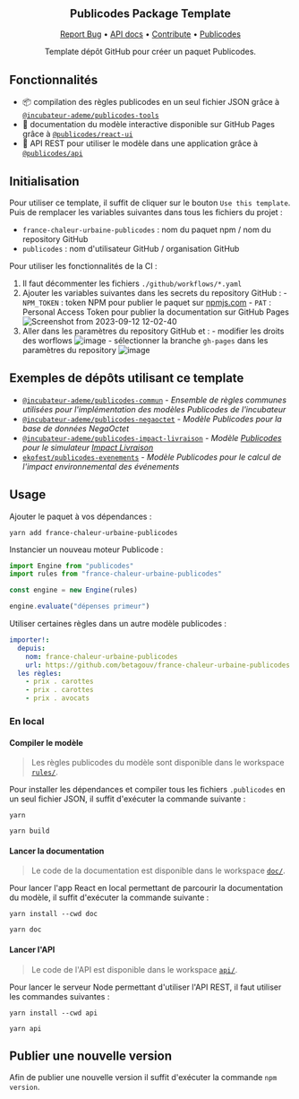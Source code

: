 <div align="center">
  <h3 align="center">
	<big>Publicodes Package Template</big>
  </h3>
  <p align="center">
   <a href="https://github.com/betagouv/france-chaleur-urbaine-publicodes/issues">Report Bug</a>
   •
   <a href="https://betagouv.github.io/france-chaleur-urbaine-publicodes/">API docs</a>
   •
   <a href="https://github.com/betagouv/france-chaleur-urbaine-publicodes/blob/master/CONTRIBUTING.md">Contribute</a>
   •
   <a href="https://publi.codes">Publicodes</a>
  </p>

Template dépôt GitHub pour créer un paquet Publicodes.

</div>

## Fonctionnalités

- 📦 compilation des règles publicodes en un seul fichier JSON grâce à
  [`@incubateur-ademe/publicodes-tools`](https://github.com/publicodes/publicodes-tools)
- 📖 documentation du modèle interactive disponible sur GitHub Pages grâce à
  [`@publicodes/react-ui`](https://publi.codes/docs/api/react-ui)
- 🚀 API REST pour utiliser le modèle dans une application grâce à
  [`@publicodes/api`](https://publi.codes/docs/api/api-rest)

## Initialisation

Pour utiliser ce template, il suffit de cliquer sur le bouton `Use this
template`. Puis de remplacer les variables suivantes dans tous les fichiers du
projet :

- `france-chaleur-urbaine-publicodes` : nom du paquet npm / nom du repository GitHub
- `publicodes` : nom d'utilisateur GitHub / organisation GitHub

Pour utiliser les fonctionnalités de la CI :

1. Il faut décommenter les fichiers `./github/workflows/*.yaml`
2. Ajouter les variables suivantes dans les secrets du repository GitHub : - `NPM_TOKEN` : token NPM pour publier le paquet sur [npmjs.com](https://npmjs.com) - `PAT` : Personal Access Token pour publier la documentation sur GitHub Pages
   ![Screenshot from 2023-09-12 12-02-40](https://github.com/incubateur-ademe/publicodes-france-chaleur-urbaine-publicodes/assets/44124798/a6fe53cc-5766-4541-8936-41d474ed0069)
3. Aller dans les paramètres du repository GitHub et : - modifier les droits des worflows
   ![image](https://github.com/incubateur-ademe/publicodes-france-chaleur-urbaine-publicodes/assets/44124798/cd7e37f9-0641-44f2-b968-79faa778b832) - sélectionner la branche `gh-pages` dans les paramètres du repository
   ![image](https://github.com/incubateur-ademe/publicodes-france-chaleur-urbaine-publicodes/assets/44124798/77191750-12f1-4ab4-94a4-7447f1b77624)

## Exemples de dépôts utilisant ce template

- [`@incubateur-ademe/publicodes-commun`](https://github.com/incubateur-ademe/publicodes-commun) -
  _Ensemble de règles communes utilisées pour l'implémentation des modèles Publicodes de l'incubateur_
- [`@incubateur-ademe/publicodes-negaoctet`](https://github.com/incubateur-ademe/publicodes-negaoctet) -
  _Modèle Publicodes pour la base de données NegaOctet_
- [`@incubateur-ademe/publicodes-impact-livraison`](https://github.com/incubateur-ademe/publicodes-negaoctet) -
  _Modèle [Publicodes](https://publi.codes) pour le simulateur [Impact Livraison](https://impactco2.fr/livraison)_
- [`ekofest/publicodes-evenements`](https://github.com/ekofest/publicodes-evenements) -
  _Modèle Publicodes pour le calcul de l'impact environnemental des événements_

## Usage

Ajouter le paquet à vos dépendances :

```
yarn add france-chaleur-urbaine-publicodes
```

Instancier un nouveau moteur Publicode :

```typescript
import Engine from "publicodes"
import rules from "france-chaleur-urbaine-publicodes"

const engine = new Engine(rules)

engine.evaluate("dépenses primeur")
```

Utiliser certaines règles dans un autre modèle publicodes :

```yaml
importer!:
  depuis:
    nom: france-chaleur-urbaine-publicodes
    url: https://github.com/betagouv/france-chaleur-urbaine-publicodes
  les règles:
    - prix . carottes
    - prix . carottes
    - prix . avocats
```

### En local

#### Compiler le modèle

> Les règles publicodes du modèle sont disponible dans le workspace
> [`rules/`](https://github.com/betagouv/france-chaleur-urbaine-publicodes/tree/main/rules).

Pour installer les dépendances et compiler tous les fichiers `.publicodes` en
un seul fichier JSON, il suffit d'exécuter la commande suivante :

```
yarn

yarn build
```

#### Lancer la documentation

> Le code de la documentation est disponible dans le workspace
> [`doc/`](https://github.com/betagouv/france-chaleur-urbaine-publicodes/tree/main/doc).

Pour lancer l'app React en local permettant de parcourir la documentation du
modèle, il suffit d'exécuter la commande suivante :

```
yarn install --cwd doc

yarn doc
```

#### Lancer l'API

> Le code de l'API est disponible dans le workspace
> [`api/`](https://github.com/betagouv/france-chaleur-urbaine-publicodes/tree/main/api).

Pour lancer le serveur Node permettant d'utiliser l'API REST, il faut utiliser les commandes
suivantes :

```
yarn install --cwd api

yarn api
```

## Publier une nouvelle version

Afin de publier une nouvelle version il suffit d'exécuter la commande `npm
version`.
